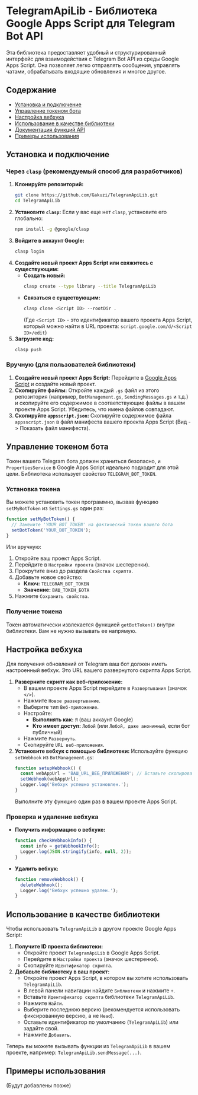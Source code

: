 # TelegramApiLib - Библиотека Google Apps Script для Telegram Bot API

Эта библиотека предоставляет удобный и структурированный интерфейс для взаимодействия с Telegram Bot API из среды Google Apps Script. Она позволяет легко отправлять сообщения, управлять чатами, обрабатывать входящие обновления и многое другое.

## Содержание

- [Установка и подключение](#установка-и-подключение)
- [Управление токеном бота](#управление-токеном-бота)
- [Настройка вебхука](#настройка-вебхука)
- [Использование в качестве библиотеки](#использование-в-качестве-библиотеки)
- [Документация функций API](#документация-функций-api)
- [Примеры использования](#примеры-использования)

## Установка и подключение

### Через `clasp` (рекомендуемый способ для разработчиков)

1.  **Клонируйте репозиторий:**
    ```bash
    git clone https://github.com/Gakuzi/TelegramApiLib.git
    cd TelegramApiLib
    ```
2.  **Установите `clasp`:** Если у вас еще нет `clasp`, установите его глобально:
    ```bash
    npm install -g @google/clasp
    ```
3.  **Войдите в аккаунт Google:**
    ```bash
    clasp login
    ```
4.  **Создайте новый проект Apps Script или свяжитесь с существующим:**
    *   **Создать новый:**
        ```bash
        clasp create --type library --title TelegramApiLib
        ```
    *   **Связаться с существующим:**
        ```bash
        clasp clone <Script ID> --rootDir .
        ```
        (Где `<Script ID>` - это идентификатор вашего проекта Apps Script, который можно найти в URL проекта: `script.google.com/d/<Script ID>/edit`)
5.  **Загрузите код:**
    ```bash
    clasp push
    ```

### Вручную (для пользователей библиотеки)

1.  **Создайте новый проект Apps Script:** Перейдите в [Google Apps Script](https://script.google.com/home) и создайте новый проект.
2.  **Скопируйте файлы:** Откройте каждый `.gs` файл из этого репозитория (например, `BotManagement.gs`, `SendingMessages.gs` и т.д.) и скопируйте его содержимое в соответствующие файлы в вашем проекте Apps Script. Убедитесь, что имена файлов совпадают.
3.  **Скопируйте `appsscript.json`:** Скопируйте содержимое файла `appsscript.json` в файл манифеста вашего проекта Apps Script (Вид -> Показать файл манифеста).

## Управление токеном бота

Токен вашего Telegram бота должен храниться безопасно, и `PropertiesService` в Google Apps Script идеально подходит для этой цели. Библиотека использует свойство `TELEGRAM_BOT_TOKEN`.

### Установка токена

Вы можете установить токен программно, вызвав функцию `setMyBotToken` из `Settings.gs` один раз:

```javascript
function setMyBotToken() {
  // Замените 'YOUR_BOT_TOKEN' на фактический токен вашего бота
  setBotToken('YOUR_BOT_TOKEN');
}
```

Или вручную:

1.  Откройте ваш проект Apps Script.
2.  Перейдите в `Настройки проекта` (значок шестеренки).
3.  Прокрутите вниз до раздела `Свойства скрипта`.
4.  Добавьте новое свойство:
    *   **Ключ:** `TELEGRAM_BOT_TOKEN`
    *   **Значение:** `ВАШ_ТОКЕН_БОТА`
5.  Нажмите `Сохранить свойства`.

### Получение токена

Токен автоматически извлекается функцией `getBotToken()` внутри библиотеки. Вам не нужно вызывать ее напрямую.

## Настройка вебхука

Для получения обновлений от Telegram ваш бот должен иметь настроенный вебхук. Это URL вашего развернутого скрипта Apps Script.

1.  **Разверните скрипт как веб-приложение:**
    *   В вашем проекте Apps Script перейдите в `Развертывания` (значок `</>`).
    *   Нажмите `Новое развертывание`.
    *   Выберите тип `Веб-приложение`.
    *   Настройте:
        *   **Выполнять как:** `Я` (ваш аккаунт Google)
        *   **Кто имеет доступ:** `Любой` (или `Любой, даже анонимный`, если бот публичный)
    *   Нажмите `Развернуть`.
    *   Скопируйте `URL веб-приложения`.
2.  **Установите вебхук с помощью библиотеки:**
    Используйте функцию `setWebhook` из `BotManagement.gs`:
    ```javascript
    function setupWebhook() {
      const webAppUrl = 'ВАШ_URL_ВЕБ_ПРИЛОЖЕНИЯ'; // Вставьте скопированный URL
      setWebhook(webAppUrl);
      Logger.log('Вебхук успешно установлен.');
    }
    ```
    Выполните эту функцию один раз в вашем проекте Apps Script.

### Проверка и удаление вебхука

-   **Получить информацию о вебхуке:**
    ```javascript
    function checkWebhookInfo() {
      const info = getWebhookInfo();
      Logger.log(JSON.stringify(info, null, 2));
    }
    ```
-   **Удалить вебхук:**
    ```javascript
    function removeWebhook() {
      deleteWebhook();
      Logger.log('Вебхук успешно удален.');
    }
    ```

## Использование в качестве библиотеки

Чтобы использовать `TelegramApiLib` в другом проекте Google Apps Script:

1.  **Получите ID проекта библиотеки:**
    *   Откройте проект `TelegramApiLib` в Google Apps Script.
    *   Перейдите в `Настройки проекта` (значок шестеренки).
    *   Скопируйте `Идентификатор скрипта`.
2.  **Добавьте библиотеку в ваш проект:**
    *   Откройте проект Apps Script, в котором вы хотите использовать `TelegramApiLib`.
    *   В левой панели навигации найдите `Библиотеки` и нажмите `+`.
    *   Вставьте `Идентификатор скрипта` библиотеки `TelegramApiLib`.
    *   Нажмите `Найти`.
    *   Выберите последнюю версию (рекомендуется использовать фиксированную версию, а не `Head`).
    *   Оставьте идентификатор по умолчанию (`TelegramApiLib`) или задайте свой.
    *   Нажмите `Добавить`.

Теперь вы можете вызывать функции из `TelegramApiLib` в вашем проекте, например: `TelegramApiLib.sendMessage(...)`.

## Примеры использования

(Будут добавлены позже)
